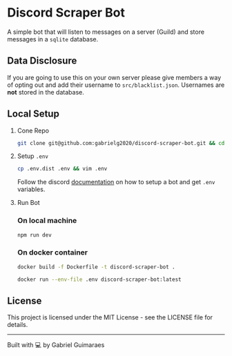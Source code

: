 # Discord Scraper Bot

A simple bot that will listen to messages on a server (Guild) and store messages in a `sqlite` database.

## Data Disclosure

If you are going to use this on your own server please give members a way of opting out and add their username to `src/blacklist.json`. Usernames are **not** stored in the database.

## Local Setup

1. Cone Repo

    ```bash
    git clone git@github.com:gabrielg2020/discord-scraper-bot.git && cd discord-scraper-bot
    ```

2. Setup `.env`

    ```bash
    cp .env.dist .env && vim .env
    ```

    Follow the discord [documentation](https://discord.com/developers/docs/intro) on how to setup a bot and get `.env` variables.

3. Run Bot

    ### On local machine

    ```bash
    npm run dev
    ```

    ### On docker container

    ```bash
    docker build -f Dockerfile -t discord-scraper-bot .
    ```

    ```bash
    docker run --env-file .env discord-scraper-bot:latest
    ```

## License

This project is licensed under the MIT License - see the LICENSE file for details.

---

Built with 💻 by Gabriel Guimaraes

